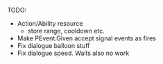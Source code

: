 TODO:
- Action/Ability resource 
    - store range, cooldown etc.
- Make PEvent.Given accept signal events as fires
- Fix dialogue balloon stuff   
- Fix dialogue speed. Waits also no work
